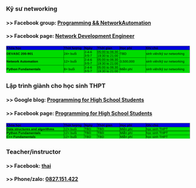 ### Kỹ sư networking 
#### >> Facebook group: [Programming && NetworkAutomation](https://www.facebook.com/groups/programmingna2001/)
#### >> Facebook page: [Network Development Engineer](https://www.facebook.com/programmingna)
![course2](course2.png)            
### Lập trình giành cho học sinh THPT  
#### >> Google blog: [Programming for High School Students](https://programminghss.blogspot.com/)
#### >> Facebook page: [Programming for High School Students](https://www.facebook.com/programminghss/)
![course1](course1.png)       
### Teacher/instructor 
#### >> Facebook: [thai](https://www.facebook.com/thaiquocvo2001)                                      
#### >> Phone/zalo: [0827.151.422](https://www.facebook.com/thaiquocvo2001)                                         
